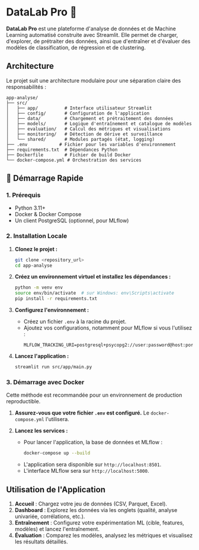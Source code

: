 # DataLab Pro 🧪

**DataLab Pro** est une plateforme d'analyse de données et de Machine Learning automatisé construite avec Streamlit. Elle permet de charger, d'explorer, de prétraiter des données, ainsi que d'entraîner et d'évaluer des modèles de classification, de régression et de clustering.

## Architecture

Le projet suit une architecture modulaire pour une séparation claire des responsabilités :

```
app-analyse/
├── src/
│   ├── app/          # Interface utilisateur Streamlit
│   ├── config/       # Configuration de l'application
│   ├── data/         # Chargement et prétraitement des données
│   ├── models/       # Logique d'entraînement et catalogue de modèles
│   ├── evaluation/   # Calcul des métriques et visualisations
│   ├── monitoring/   # Détection de dérive et surveillance
│   └── shared/       # Modules partagés (état, logging)
├── .env            # Fichier pour les variables d'environnement
├── requirements.txt  # Dépendances Python
├── Dockerfile        # Fichier de build Docker
└── docker-compose.yml # Orchestration des services
```

## 🚀 Démarrage Rapide

### 1. Prérequis

- Python 3.11+
- Docker & Docker Compose
- Un client PostgreSQL (optionnel, pour MLflow)

### 2. Installation Locale

1.  **Clonez le projet :**
    ```bash
    git clone <repository_url>
    cd app-analyse
    ```

2.  **Créez un environnement virtuel et installez les dépendances :**
    ```bash
    python -m venv env
    source env/bin/activate  # sur Windows: env\Scripts\activate
    pip install -r requirements.txt
    ```

3.  **Configurez l'environnement :**
    - Créez un fichier `.env` à la racine du projet.
    - Ajoutez vos configurations, notamment pour MLflow si vous l'utilisez :
      ```env
      MLFLOW_TRACKING_URI=postgresql+psycopg2://user:password@host:port/dbname
      ```

4.  **Lancez l'application :**
    ```bash
    streamlit run src/app/main.py
    ```

### 3. Démarrage avec Docker

Cette méthode est recommandée pour un environnement de production reproductible.

1.  **Assurez-vous que votre fichier `.env` est configuré.** Le `docker-compose.yml` l'utilisera.

2.  **Lancez les services :**
    - Pour lancer l'application, la base de données et MLflow :
      ```bash
      docker-compose up --build
      ```
    - L'application sera disponible sur `http://localhost:8501`.
    - L'interface MLflow sera sur `http://localhost:5000`.

## Utilisation de l'Application

1.  **Accueil** : Chargez votre jeu de données (CSV, Parquet, Excel).
2.  **Dashboard** : Explorez les données via les onglets (qualité, analyse univariée, corrélations, etc.).
3.  **Entraînement** : Configurez votre expérimentation ML (cible, features, modèles) et lancez l'entraînement.
4.  **Évaluation** : Comparez les modèles, analysez les métriques et visualisez les résultats détaillés.
